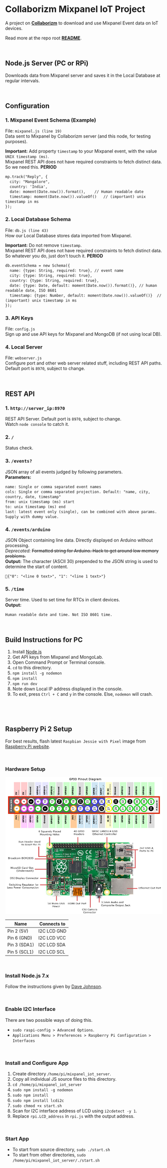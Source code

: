# **Collaborizm Mixpanel IoT Project**
A project on **[Collaborizm](https://www.collaborizm.com/)** to download and use Mixpanel Event data on IoT devices.   

Read more at the repo root **[README](https://github.com/aharshac/Collaborizm_Mixpanel_IoT/blob/master/README.md)**.

&nbsp;

## **Node.js Server (PC or RPi)**
Downloads data from Mixpanel server and saves it in the Local Database at regular intervals.

&nbsp;

## **Configuration**
### 1. **Mixpanel Event Schema (Example)**
File: ``mixpanel.js (line 19)``  
Data sent to Mixpanel by Collaborizm server (and this node, for testing purposes).   

**Important:** Add property ``timestamp`` to your Mixpanel event, with the value ``UNIX timestamp (ms)``.   
Mixpanel REST API does not have required constraints to fetch distinct data. So we need this. **PERIOD**
```
mp.track("Reply", {
  city: "Mangalore",
  country: 'India',
  date: moment(Date.now()).format(),	// Human readable date
  timestamp: moment(Date.now()).valueOf()	// (important) unix timestamp in ms
});
```

### 2. **Local Database Schema**
File: ``db.js (line 43)``  
How our Local Database stores data imported from Mixpanel.    

**Important:** Do not remove ``timestamp``.   
Mixpanel REST API does not have required constraints to fetch distinct data. So whatever you do, just don't touch it. **PERIOD**
```
db.eventSchema = new Schema({
  name: {type: String, required: true}, // event name
  city: {type: String, required: true},
  country: {type: String, required: true},
  date: {type: Date, default: moment(Date.now()).format()}, // human readable date, ISO 8601
  timestamp: {type: Number, default: moment(Date.now()).valueOf()}	// (important) unix timestamp in ms
});
```

### 3. API Keys
File: ``config.js``   
Sign up and use API keys for Mixpanel and MongoDB (if not using local DB).

### 4. Local Server
File: ``webserver.js``   
Configure port and other web server related stuff, including REST API paths.  
Default port is ``8970``, subject to change.

&nbsp;

## **REST API**
### 1. ``http://server_ip:8970``
REST API Server. Default port is ``8970``, subject to change.   
Watch ``node console`` to catch it.

### 2.  ``/``  
Status check.

### 3.  ``/events?``   
JSON array of all events judged by following parameters.   
**Parameters:**
```
name: Single or comma separated event names
cols: Single or comma separated projection. Default: "name, city, country, date, timestamp"
from: unix timestamp (ms) start
to: unix timestamp (ms) end
last: latest event only (single), can be combined with above params. Supply with dummy value.
```   

### 4.  ``/events/arduino``    
JSON Object containing line data. Directly displayed on Arduino without processing.  
_Deprecated:_ ~~Formatted string for Arduino. Hack to get around low memory problems.~~   
**Output:**  The character (ASCII 30) prepended to the JSON string is used to determine the start of content.
```
{"0": "<line 0 text>", "1": "<line 1 text>"}    
```

### 5.  ``/time``    
Server time. Used to set time for RTCs in client devices.   
**Output:**   
```
Human readable date and time. Not ISO 8601 time.
```

&nbsp;

## **Build Instructions for PC**
1. Install [Node.js](https://nodejs.org/)
2. Get API keys from Mixpanel and MongoLab.
3. Open Command Prompt or Terminal console.
4. ``cd`` to this directory.
5. ``npm install -g nodemon``
6. ``npm install``
7. ``npm run dev``
8. Note down Local IP address displayed in the console.
9. To exit, press ``Ctrl + C`` and `y` in the console. Else, `nodemon` will crash.

&nbsp;

&nbsp;

## **Raspberry Pi 2 Setup**
For best results, flash latest ``Raspbian Jessie with Pixel`` image from [Raspberry Pi website](https://www.raspberrypi.org/downloads/raspbian/).

&nbsp;

### Hardware Setup
![Raspberry Pi 2 Pin Layout](https://github.com/aharshac/Collaborizm_Mixpanel_IoT/raw/master/Node_Server/Raspberry%20Pi%202%20Pin%20Layout.jpg "Pin Layout")

| Name           | Connects to                              |
|----------------|------------------------------------------|
| Pin 2 (5V)     | I2C LCD GND                              |
| Pin 6 (GND)    | I2C LCD VCC                              |
| Pin 3 (SDA1)   | I2C LCD SDA                              |
| Pin 5 (SCL1)   | I2C LCD SCL                              |

&nbsp;

### Install Node.js 7.x
Follow the instructions given by [Dave Johnson](http://thisdavej.com/upgrading-to-more-recent-versions-of-node-js-on-the-raspberry-pi/).

&nbsp;

### Enable I2C Interface
There are two possible ways of doing this.
* ``sudo raspi-config > Advanced Options``.
* ``Applications Menu > Preferences > Raspberry Pi Configuration > Interfaces``

&nbsp;

### Install and Configure App
1. Create directory ``/home/pi/mixpanel_iot_server``.
2. Copy all individual JS source files to this directory.
3. ``cd /home/pi/mixpanel_iot_server``
4. ``sudo npm install -g nodemon``
5. ``sudo npm install``
6. ``sudo npm install lcdi2c``
7. ``sudo chmod +x start.sh``
8. Scan for I2C interface address of LCD using ``i2cdetect -y 1``.   
9. Replace ``rpi.LCD_address`` in ``rpi.js`` with the output address.

&nbsp;

### Start App
* To start from source directory, ``sudo ./start.sh``
* To start from other directories, ``sudo /home/pi/mixpanel_iot_server/./start.sh``
